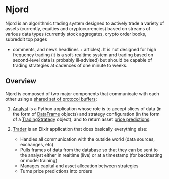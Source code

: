 Njord
=====

Njord is an algorithmic trading system designed to actively trade a variety of
assets (currently, equities and cryptocurrencies) based on streams of various
data types (currently stock aggregates, crypto order books, subreddit top pages
+ comments, and news headlines + articles). It is not designed for high
frequency trading (it is a soft-realtime system and trading based on
second-level data is probably ill-advised) but should be capable of trading
strategies at cadences of one minute to weeks.


Overview
--------
Njord is composed of two major components that communicate with each other using
a [shared set of protocol buffers](proto/):

  1. [Analyst](analyst/) is a Python application whose role is to accept slices
     of data (in the form of [DataFrame](proto/data_frame.proto) objects) and
     strategy configuration (in the form of a
     [TradingStrategy](proto/trading_strategy.proto#L9) object), and to return
     asset [price predictions](proto/prediction.proto).

  2. [Trader](trader/) is an Elixir application that does basically everything
     else:
        * Handles all communication with the outside world (data sources,
          exchanges, etc)
        * Pulls frames of data from the database so that they can be sent to the
          analyst either in realtime (live) or at a timestamp (for backtesting
          or model training)
        * Manages capital and asset allocation between strategies
        * Turns price predictions into orders
